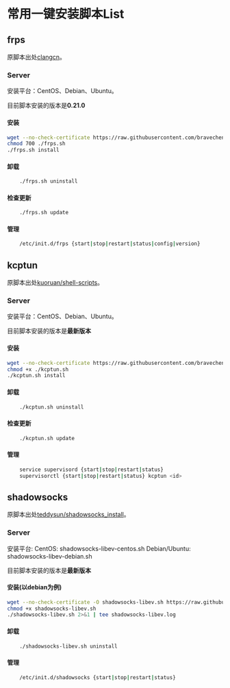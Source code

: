 # 常用一键安装脚本List

## frps

原脚本出处[clangcn](https://github.com/clangcn/onekey-install-shell)。

### Server

安装平台：CentOS、Debian、Ubuntu。

目前脚本安装的版本是**0.21.0**

#### 安装

```Bash
wget --no-check-certificate https://raw.githubusercontent.com/bravecheng/ShellScriptList/master/frps/frps.sh -O ./frps.sh
chmod 700 ./frps.sh
./frps.sh install
```

#### 卸载
```Bash
    ./frps.sh uninstall
```
#### 检查更新
```Bash
    ./frps.sh update
```
#### 管理
```Bash
    /etc/init.d/frps {start|stop|restart|status|config|version}
```

## kcptun

原脚本出处[kuoruan/shell-scripts](https://github.com/kuoruan/shell-scripts)。

### Server

安装平台：CentOS、Debian、Ubuntu。

目前脚本安装的版本是**最新版本**

#### 安装

```Bash
wget --no-check-certificate https://raw.githubusercontent.com/bravecheng/ShellScriptList/master/kcptun/kcptun.sh -O ./kcptun.sh
chmod +x ./kcptun.sh
./kcptun.sh install
```
#### 卸载
```Bash
    ./kcptun.sh uninstall
```
#### 检查更新
```Bash
    ./kcptun.sh update
```
#### 管理
```Bash
	service supervisord {start|stop|restart|status}
    supervisorctl {start|stop|restart|status} kcptun <id>
```

## shadowsocks

原脚本出处[teddysun/shadowsocks_install](https://github.com/teddysun/shadowsocks_install)。

### Server

安装平台:
CentOS: shadowsocks-libev-centos.sh
Debian/Ubuntu: shadowsocks-libev-debian.sh

目前脚本安装的版本是**最新版本**

#### 安装(以debian为例)

```Bash
wget --no-check-certificate -O shadowsocks-libev.sh https://raw.githubusercontent.com/bravecheng/ShellScriptList/master/shadowsocks/shadowsocks-libev-debian.sh
chmod +x shadowsocks-libev.sh
./shadowsocks-libev.sh 2>&1 | tee shadowsocks-libev.log
```
#### 卸载
```Bash
    ./shadowsocks-libev.sh uninstall
```

#### 管理
```Bash
	/etc/init.d/shadowsocks {start|stop|restart|status}
```